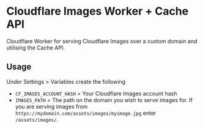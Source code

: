 # Cloudflare Images Worker + Cache API
Cloudflare Worker for serving Cloudflare Images over a custom domain and utilising the Cache API.

## Usage
Under Settings > Variables create the following
* `CF_IMAGES_ACCOUNT_HASH` = Your Cloudflare Images account hash
* `IMAGES_PATH` = The path on the domain you wish to serve images for. If you are serving images from `https://mydomain.com/assets/images/myimage.jpg` enter `/assets/images/`.
